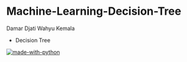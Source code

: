 # Machine-Learning-Decision-Tree <br/>
Damar Djati Wahyu Kemala <br/>
- Decision Tree <br/>

[![made-with-python](https://img.shields.io/badge/Made%20with-Python-1f425f.svg)](https://www.python.org/)
